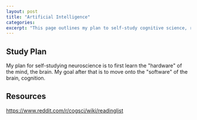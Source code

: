 ```yaml
---
layout: post
title: "Artificial Intelligence"
categories:
excerpt: "This page outlines my plan to self-study cognitive science, resources, and etc."
---
```


## Study Plan

My plan for self-studying neuroscience is to first learn the "hardware" of the mind, the brain.
My goal after that is to move onto the "software" of the brain, cognition.

## Resources

https://www.reddit.com/r/cogsci/wiki/readinglist
